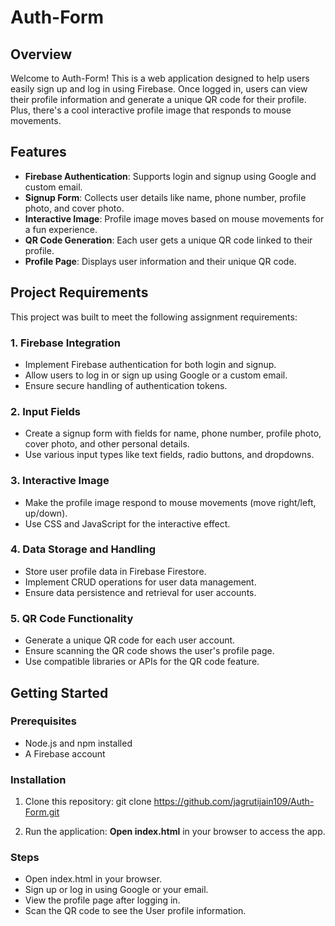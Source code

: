 # Auth-Form

## Overview

Welcome to Auth-Form! This is a web application designed to help users easily sign up and log in using Firebase. Once logged in, users can view their profile information and generate a unique QR code for their profile. Plus, there's a cool interactive profile image that responds to mouse movements.

## Features

- **Firebase Authentication**: Supports login and signup using Google and custom email.
- **Signup Form**: Collects user details like name, phone number, profile photo, and cover photo.
- **Interactive Image**: Profile image moves based on mouse movements for a fun experience.
- **QR Code Generation**: Each user gets a unique QR code linked to their profile.
- **Profile Page**: Displays user information and their unique QR code.

## Project Requirements

This project was built to meet the following assignment requirements:

### 1. Firebase Integration
- Implement Firebase authentication for both login and signup.
- Allow users to log in or sign up using Google or a custom email.
- Ensure secure handling of authentication tokens.

### 2. Input Fields
- Create a signup form with fields for name, phone number, profile photo, cover photo, and other personal details.
- Use various input types like text fields, radio buttons, and dropdowns.

### 3. Interactive Image
- Make the profile image respond to mouse movements (move right/left, up/down).
- Use CSS and JavaScript for the interactive effect.

### 4. Data Storage and Handling
- Store user profile data in Firebase Firestore.
- Implement CRUD operations for user data management.
- Ensure data persistence and retrieval for user accounts.

### 5. QR Code Functionality
- Generate a unique QR code for each user account.
- Ensure scanning the QR code shows the user's profile page.
- Use compatible libraries or APIs for the QR code feature.

## Getting Started

### Prerequisites

- Node.js and npm installed
- A Firebase account

### Installation

1. Clone this repository:
git clone https://github.com/jagrutijain109/Auth-Form.git

2. Run the application:
**Open index.html** in your browser to access the app.

### Steps

- Open index.html in your browser.
- Sign up or log in using Google or your email.
- View the profile page after logging in.
- Scan the QR code to see the User profile information.

